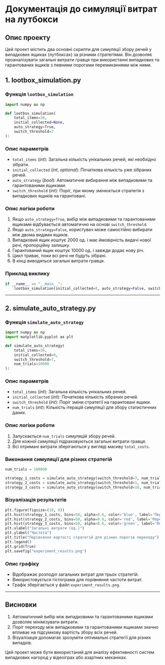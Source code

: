 # Документація до симуляції витрат на лутбокси

## Опис проекту

Цей проект містить два основні скрипти для симуляції збору речей у випадкових ящиках (лутбоксах) за різними стратегіями. Він дозволяє проаналізувати загальні витрати гравця при використанні випадкових та гарантованих ящиків з певними порогами перемиканнями між ними.

## 1. lootbox\_simulation.py

### Функція `lootbox_simulation`

```python
import numpy as np

def lootbox_simulation(
    total_items=36,
    initial_collected=None,
    auto_strategy=True,
    switch_threshold=7
):
```

### Опис параметрів

- `total_items` (*int*): Загальна кількість унікальних речей, які необхідно зібрати.
- `initial_collected` (*int*, *optional*): Початкова кількість уже зібраних речей.
- `auto_strategy` (*bool*): Автоматичне вибирання між випадковими та гарантованими ящиками.
- `switch_threshold` (*int*): Поріг, при якому змінюється стратегія з випадкових ящиків на гарантовані.

### Опис логіки роботи

1. Якщо `auto_strategy=True`, вибір між випадковими та гарантованими ящиками відбувається автоматично на основі `switch_threshold`.
2. Якщо `auto_strategy=False`, користувач може самостійно вибирати між двома видами ящиків.
3. Випадковий ящик коштує 2000 од. і має ймовірність видачі нової речі, пропорційну залишку.
4. Гарантований ящик коштує 10000 од. і завжди додає нову річ.
5. Цикл триває, поки всі речі не будуть зібрані.
6. В кінці виводяться загальні витрати гравця.

### Приклад виклику

```python
if __name__ == "__main__":
    lootbox_simulation(initial_collected=0, auto_strategy=False, switch_threshold=16)
```

---

## 2. simulate\_auto\_strategy.py

### Функція `simulate_auto_strategy`

```python
import numpy as np
import matplotlib.pyplot as plt

def simulate_auto_strategy(
    total_items=36,
    initial_collected=0,
    switch_threshold=7,
    num_trials=10000
):
```

### Опис параметрів

- `total_items` (*int*): Загальна кількість унікальних речей.
- `initial_collected` (*int*): Початкова кількість зібраних речей.
- `switch_threshold` (*int*): Поріг зміни стратегії на гарантовані ящики.
- `num_trials` (*int*): Кількість ітерацій симуляції для збору статистичних даних.

### Опис логіки роботи

1. Запускається `num_trials` симуляцій збору речей.
2. Для кожної симуляції підраховуються загальні витрати гравця.
3. Всі отримані витрати зберігаються у вигляді масиву `total_costs`.

### Виконання симуляції для різних стратегій

```python
num_trials = 100000

strategy_1_costs = simulate_auto_strategy(switch_threshold=7, num_trials=num_trials)
strategy_2_costs = simulate_auto_strategy(switch_threshold=1, num_trials=num_trials)
strategy_3_costs = simulate_auto_strategy(switch_threshold=10, num_trials=num_trials)
```

### Візуалізація результатів

```python
plt.figure(figsize=(10, 6))
plt.hist(strategy_1_costs, bins=50, alpha=0.6, color='blue', label='Перехід на 7 речах')
plt.hist(strategy_2_costs, bins=50, alpha=0.6, color='red', label='Перехід на 1 речах')
plt.hist(strategy_3_costs, bins=50, alpha=0.6, color='green', label='Перехід на 10 речах')
plt.xlabel("Загальні витрати (од.)")
plt.ylabel("Частота")
plt.title("Порівняння вартості стратегій для різних порогів переходу")
plt.legend()
plt.grid(True)
plt.savefig("experiment_results.png")
```

### Опис графіку

- Відображає розподіл загальних витрат для трьох стратегій.
- Використовується гістограма для порівняння частоти витрат.
- Графік зберігається у файл `experiment_results.png`.

---

## Висновки

1. Автоматичний вибір між випадковими та гарантованими ящиками дозволяє мінімізувати витрати.
2. Поріг переходу між випадковими та гарантованими ящиками значно впливає на підсумкову вартість збору всіх речей.
3. Візуалізація допомагає зрозуміти оптимальні стратегії для різних випадків.

Цей проект може бути використаний для аналізу ефективності систем випадкових нагород у відеоіграх або азартних механіках.

